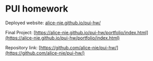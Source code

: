 # PUI homework

Deployed website: [alice-nie.github.io/pui-hw/](https://alice-nie.github.io/pui-hw/)

Final Project: [https://alice-nie.github.io/pui-hw/portfolio/index.html](https://alice-nie.github.io/pui-hw/portfolio/index.html)

Repository link: [https://github.com/alice-nie/pui-hw/](https://github.com/alice-nie/pui-hw/)
